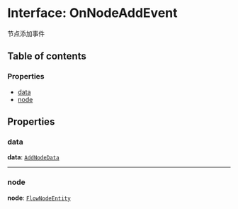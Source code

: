 # Interface: OnNodeAddEvent

节点添加事件

## Table of contents

### Properties

* [data](/en/auto-docs/free-layout-editor/interfaces/OnNodeAddEvent.md#data)
* [node](/en/auto-docs/free-layout-editor/interfaces/OnNodeAddEvent.md#node)

## Properties

### data

**data**: [`AddNodeData`](/en/auto-docs/free-layout-editor/types/AddNodeData.md)

***

### node

**node**: [`FlowNodeEntity`](/en/auto-docs/free-layout-editor/classes/FlowNodeEntity-1.md)
